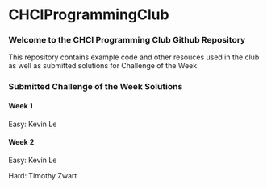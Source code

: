 # CHCIProgrammingClub

### Welcome to the CHCI Programming Club Github Repository
This repository contains example code and other resouces used in the club as well as submitted solutions for Challenge of the Week


### Submitted Challenge of the Week Solutions

#### Week 1
Easy:
Kevin Le

#### Week 2
Easy:
Kevin Le

Hard: 
Timothy Zwart
